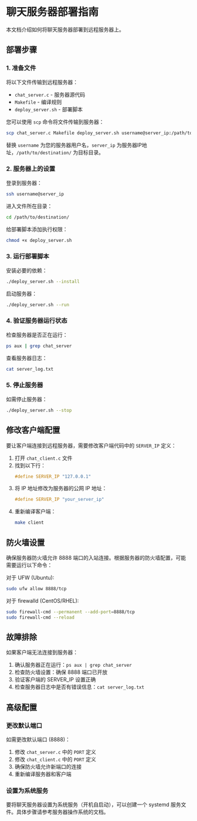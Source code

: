# 聊天服务器部署指南

本文档介绍如何将聊天服务器部署到远程服务器上。

## 部署步骤

### 1. 准备文件

将以下文件传输到远程服务器：
- `chat_server.c` - 服务器源代码
- `Makefile` - 编译规则
- `deploy_server.sh` - 部署脚本

您可以使用 `scp` 命令将文件传输到服务器：

```bash
scp chat_server.c Makefile deploy_server.sh username@server_ip:/path/to/destination/
```

替换 `username` 为您的服务器用户名，`server_ip` 为服务器IP地址，`/path/to/destination/` 为目标目录。

### 2. 服务器上的设置

登录到服务器：

```bash
ssh username@server_ip
```

进入文件所在目录：

```bash
cd /path/to/destination/
```

给部署脚本添加执行权限：

```bash
chmod +x deploy_server.sh
```

### 3. 运行部署脚本

安装必要的依赖：

```bash
./deploy_server.sh --install
```

启动服务器：

```bash
./deploy_server.sh --run
```

### 4. 验证服务器运行状态

检查服务器是否正在运行：

```bash
ps aux | grep chat_server
```

查看服务器日志：

```bash
cat server_log.txt
```

### 5. 停止服务器

如需停止服务器：

```bash
./deploy_server.sh --stop
```

## 修改客户端配置

要让客户端连接到远程服务器，需要修改客户端代码中的 `SERVER_IP` 定义：

1. 打开 `chat_client.c` 文件
2. 找到以下行：
   ```c
   #define SERVER_IP "127.0.0.1"
   ```
3. 将 IP 地址修改为服务器的公网 IP 地址：
   ```c
   #define SERVER_IP "your_server_ip"
   ```
4. 重新编译客户端：
   ```bash
   make client
   ```

## 防火墙设置

确保服务器防火墙允许 8888 端口的入站连接。根据服务器的防火墙配置，可能需要运行以下命令：

对于 UFW (Ubuntu):
```bash
sudo ufw allow 8888/tcp
```

对于 firewalld (CentOS/RHEL):
```bash
sudo firewall-cmd --permanent --add-port=8888/tcp
sudo firewall-cmd --reload
```

## 故障排除

如果客户端无法连接到服务器：

1. 确认服务器正在运行：`ps aux | grep chat_server`
2. 检查防火墙设置：确保 8888 端口已开放
3. 验证客户端的 SERVER_IP 设置正确
4. 检查服务器日志中是否有错误信息：`cat server_log.txt`

## 高级配置

### 更改默认端口

如需更改默认端口 (8888)：

1. 修改 `chat_server.c` 中的 `PORT` 定义
2. 修改 `chat_client.c` 中的 `PORT` 定义
3. 确保防火墙允许新端口的连接
4. 重新编译服务器和客户端

### 设置为系统服务

要将聊天服务器设置为系统服务（开机自启动），可以创建一个 systemd 服务文件。具体步骤请参考服务器操作系统的文档。
